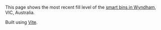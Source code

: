 This page shows the most recent fill level of the [smart bins in Wyndham](https://www.wyndham.vic.gov.au/project/smart-bins), VIC, Australia.

Built using [Vite](https://vitejs.dev/).